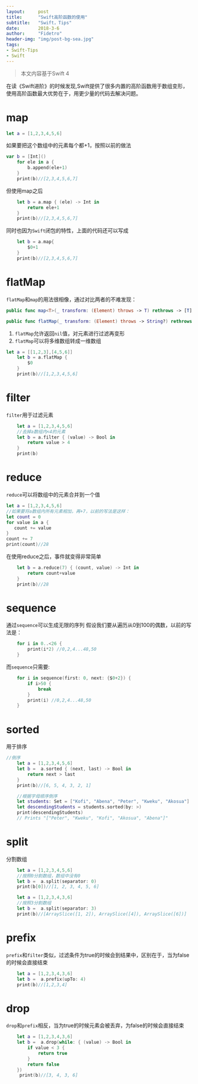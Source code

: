 ```yaml
---
layout:     post
title:      "Swift高阶函数的使用"
subtitle:   "Swift，Tips"
date:       2018-3-6
author:     "Fidetro"
header-img: "img/post-bg-sea.jpg"
tags:
- Swift-Tips
- Swift
---
```


> 本文内容基于Swift 4  

在读《Swift进阶》的时候发现,Swift提供了很多内置的高阶函数用于数组变形，使用高阶函数最大优势在于，用更少量的代码去解决问题。  
# map
```swift
let a = [1,2,3,4,5,6]
```
如果要把这个数组中的元素每个都+1，按照以前的做法
```swift
var b = [Int]()
    for ele in a {
        b.append(ele+1)
    }
    print(b)//[2,3,4,5,6,7]
```
但使用map之后
```swift
    let b = a.map { (ele) -> Int in
        return ele+1
    }
    print(b)//[2,3,4,5,6,7]
```
同时也因为`Swift`闭包的特性，上面的代码还可以写成
```swift
    let b = a.map{
        $0+1
    }
    print(b)//[2,3,4,5,6,7]
```
# flatMap
`flatMap`和`map`的用法很相像，通过对比两者的不难发现：
```swift
public func map<T>(_ transform: (Element) throws -> T) rethrows -> [T]

public func flatMap(_ transform: (Element) throws -> String?) rethrows -> [String]
```  

1. `flatMap`允许返回`nil`值，对元素进行过滤再变形
2. `flatMap`可以将多维数组转成一维数组  

```swift
let a = [[1,2,3],[4,5,6]]
    let b = a.flatMap {
        $0
    }
    print(b)//[1,2,3,4,5,6]
```  

# filter
`filter`用于过滤元素
```swift
    let a = [1,2,3,4,5,6]
    //去掉a数组内<4的元素
    let b = a.filter { (value) -> Bool in
        return value > 4
    }
    print(b)
```  

# reduce
`reduce`可以将数组中的元素合并到一个值  
```swift
let a = [1,2,3,4,5,6]
//如果要将a数组内所有元素相加，再+7，以前的写法是这样：
let count = 0
for value in a {
   count += value
}
count += 7
print(count)//28
```
在使用reduce之后，事件就变得非常简单
```swift
    let b = a.reduce(7) { (count, value) -> Int in
        return count+value
    }
    print(b)//28
```

# sequence
通过`sequence`可以生成无限的序列
假设我们要从遍历从0到100的偶数，以前的写法是：
```swift
    for i in 0..<26 {
        print(i*2) //0,2,4...48,50
    }
```
而`sequence`只需要:
```swift
    for i in sequence(first: 0, next: {$0+2}) {
        if i>50 {
            break
        }
        print(i) //0,2,4...48,50
    }
```

# sorted
用于排序
```swift
//倒序
    let a = [1,2,3,4,5,6]
    let b =  a.sorted { (next, last) -> Bool in
        return next > last
    }
    print(b)//[6, 5, 4, 3, 2, 1]

    //根据字母顺序倒序
    let students: Set = ["Kofi", "Abena", "Peter", "Kweku", "Akosua"]
    let descendingStudents = students.sorted(by: >)
    print(descendingStudents)
    // Prints "["Peter", "Kweku", "Kofi", "Akosua", "Abena"]"
```

# split
分割数组
```swift
    let a = [1,2,3,4,5,6]
    //按照0分割数组，数组中没有0
    let b =  a.split(separator: 0)
    print(b[0])//[1, 2, 3, 4, 5, 6]
```

```swift
    let a = [1,2,3,4,3,6]
    //按照3分割数组
    let b =  a.split(separator: 3)
    print(b)//[ArraySlice([1, 2]), ArraySlice([4]), ArraySlice([6])]
```

# prefix
`prefix`和`filter`类似，过滤条件为true的时候会到结果中，区别在于，当为false的时候会直接结束
```swift
    let a = [1,2,3,4,3,6]
    let b =  a.prefix(upTo: 4)
    print(b)//[1,2,3,4]
```    

# drop
`drop`和`prefix`相反，当为true的时候元素会被丢弃，为false的时候会直接结束
```swift
    let a = [1,2,3,4,3,6]
    let b =  a.drop(while: { (value) -> Bool in
        if value < 3 {
            return true
        }
        return false
    })
     print(b)//[3, 4, 3, 6]
```
